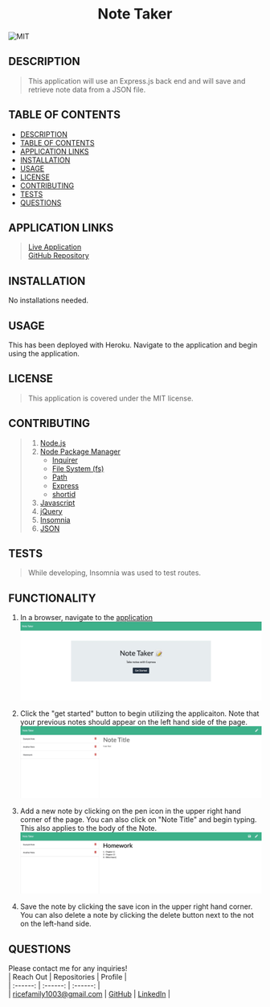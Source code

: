 # <div align="center">**Note Taker**</div>   
![MIT](https://img.shields.io/badge/License-MIT-blue.svg)  
  
## **DESCRIPTION**   
>  This application will use an Express.js back end and will save and retrieve note data from a JSON file.  
  
## **TABLE OF CONTENTS**  
* [DESCRIPTION](#DESCRIPTION)  
* [TABLE OF CONTENTS](#TABLE-OF-CONTENTS)  
* [APPLICATION LINKS](#APPLICATION-LINKS) 
* [INSTALLATION](#INSTALLATION)  
* [USAGE](#USAGE)  
* [LICENSE](#LICENSE)  
* [CONTRIBUTING](#CONTRIBUTING)  
* [TESTS](#TESTS)  
* [QUESTIONS](#QUESTIONS)  
  
## **APPLICATION LINKS**   
> [Live Application](http://desolate-ravine-23905.herokuapp.com/)  
> [GitHub Repository](https://github.com/jeremyrice98/note-taker)  
  
## **INSTALLATION**   
No installations needed.  
  
## **USAGE**  
This has been deployed with Heroku.   Navigate to the application and begin using the application.  
  
## **LICENSE**  
> This application is covered under the MIT license.
  
## **CONTRIBUTING**  
> 1. [Node.js](node.js) 
> 2. [Node Package Manager](npmjs.com)
 >    - [Inquirer](https://www.npmjs.com/package/inquirer)
 >    - [File System (fs)](https://nodejs.org/api/fs.html) 
 >    - [Path](https://www.npmjs.com/package/path)
 >    - [Express](https://www.npmjs.com/package/express)
 >    - [shortid](https://www.npmjs.com/package/shortid)
> 3. [Javascript](https://developer.mozilla.org/en-US/docs/Web/JavaScript)
> 4. [jQuery](https://jquery.com/)
> 5. [Insomnia](https://support.insomnia.rest/article/11-getting-started)
> 6. [JSON](https://www.json.org/json-en.html)
 
  
## **TESTS**  
> While developing, Insomnia was used to test routes.   

## **FUNCTIONALITY**

1. In a browser, navigate to the [application](http://desolate-ravine-23905.herokuapp.com/)
![](Images/start.jpeg)

2. Click the "get started" button to begin utilizing the applicaiton. Note that your previous notes should appear on the left hand side of the page.
![](Images/saved.jpeg)

3. Add a new note by clicking on the pen icon in the upper right hand corner of the page.   You can also click on "Note Title" and begin typing.  This also applies to the body of the Note.  
![](Images/note.jpeg)

4. Save the note by clicking the save icon in the upper right hand corner.   You can also delete a note by clicking the delete button next to the not on the left-hand side. 
  
## **QUESTIONS**  
Please contact me for any inquiries!  
| Reach Out | Repositories | Profile |  
| :------: | :------: |  :------: |  
| <ricefamily1003@gmail.com> | [GitHub](https://github.com/jeremyrice98/note-taker) |  [LinkedIn](https://www.linkedin.com/in/jeremy-rice-99055113/) |   
